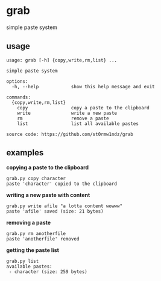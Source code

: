 # grab

simple paste system

## usage

```
usage: grab [-h] {copy,write,rm,list} ...

simple paste system

options:
  -h, --help            show this help message and exit

commands:
  {copy,write,rm,list}
    copy                copy a paste to the clipboard
    write               write a new paste
    rm                  remove a paste
    list                list all available pastes

source code: https://github.com/st0rmw1ndz/grab
```

## examples

**copying a paste to the clipboard**

```
grab.py copy character
paste 'character' copied to the clipboard
```

**writing a new paste with content**

```
grab.py write afile "a lotta content wowww"
paste 'afile' saved (size: 21 bytes)
```

**removing a paste**

```
grab.py rm anotherfile
paste 'anotherfile' removed
```

**getting the paste list**

```
grab.py list
available pastes:
 - character (size: 259 bytes)
```